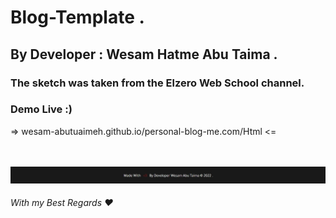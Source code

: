 # Blog-Template .

## By Developer : Wesam Hatme Abu Taima .

### The sketch was taken from the Elzero Web School channel.

### Demo Live :)

=> wesam-abutuaimeh.github.io/personal-blog-me.com/Html <=

<br/><br/>
![Screenshot](Media/author.jpg)
<br/>
<h6 style="text-algin:center">With my Best Regards ❤</h6>
